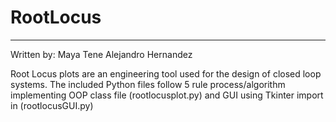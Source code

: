 # RootLocus
------------
Written by: Maya Tene Alejandro Hernandez

Root Locus plots are an engineering tool used for the design of closed loop systems. The included Python files follow 5 rule process/algorithm implementing OOP class file (rootlocusplot.py) and GUI using Tkinter import in (rootlocusGUI.py)
